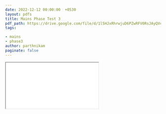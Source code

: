 ```yaml
---
date: 2022-12-12 00:00:00  +0530
layout: pdfs
title: Mains Phase Test 3
pdf_path: https://drive.google.com/file/d/1l5HJxRhrwjuD6PZwRFV0RsJAyQVczD69/preview?usp=sharing
tags: 

- mains
- phase3
author: parthnikam
paginate: false
---
```


<iframe class="embed-pdf" src="{{ page.pdf_path }}#toolbar=0" seamless="seamless" scrolling="no" style="overflow:hidden"></iframe>
